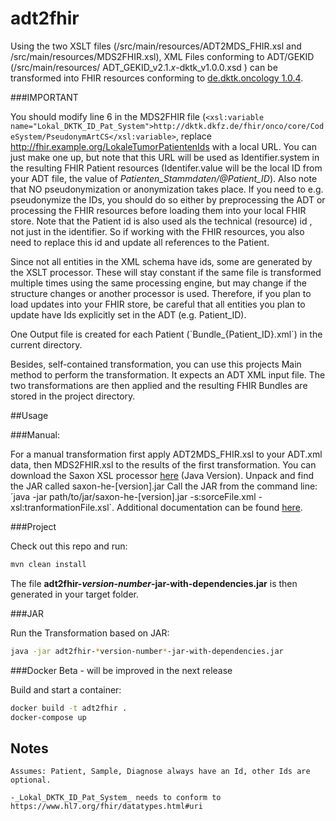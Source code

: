 # adt2fhir

Using the two XSLT files (/src/main/resources/ADT2MDS_FHIR.xsl and /src/main/resources/MDS2FHIR.xsl), XML Files conforming to ADT/GEKID (/src/main/resources/
ADT_GEKID_v2.1.*x*-dktk_v1.0.0.xsd ) can be transformed into FHIR resources conforming to [de.dktk.oncology 1.0.4](https://simplifier.net/packages/de.dktk.oncology/1.0.4).


###IMPORTANT

You should modify line 6 in the MDS2FHIR file (```<xsl:variable name="Lokal_DKTK_ID_Pat_System">http://dktk.dkfz.de/fhir/onco/core/CodeSystem/PseudonymArtCS</xsl:variable>```, replace http://fhir.example.org/LokaleTumorPatientenIds
with a local URL. You can just make one up, but note that this URL will be used as Identifier.system in the resulting FHIR Patient resources (Identifer.value will be the local ID from your ADT file, the value of *Patienten_Stammdaten/@Patient_ID*).
Also note that NO pseudonymization or anonymization takes place. If you need to e.g. pseudonymize the IDs, you should do so either by preprocessing the ADT or processing the FHIR resources before loading them into your local FHIR store. Note that the Patient id is also used als the technical (resource) id , not just in the identifier.
So if working with the FHIR resources, you also need to replace this id and update all references to the Patient.

Since not all entities in the XML schema have ids, some are generated by the XSLT processor. These will stay constant if the same file is transformed multiple times using the same processing engine, but may change if the structure
changes or another processor is used. Therefore, if you plan to load updates into your FHIR store, be careful that all entities you plan to update have Ids explicitly set in the ADT (e.g. Patient_ID).

One Output file is created for each Patient (´Bundle_{Patient_ID}.xml´) in the current directory.

Besides, self-contained transformation, you can use this projects Main method to perform the transformation. It expects an ADT XML input file. The two transformations are then applied and the resulting FHIR Bundles are stored in the project directory.

##Usage

###Manual:

For a manual transformation first apply ADT2MDS_FHIR.xsl to your ADT.xml data, then MDS2FHIR.xsl to the results of the first transformation.
You can download the Saxon XSL processor [here](http://saxon.sourceforge.net/#F10HE) (Java Version). Unpack and find the JAR called saxon-he-[version].jar
Call the JAR from the command line: ´java -jar path/to/jar/saxon-he-[version].jar -s:sorceFile.xml -xsl:tranformationFile.xsl`. Additional documentation can be found [here](https://www.saxonica.com/documentation/index.html#!using-xsl/commandline).

###Project

Check out this repo and run:

```sh
mvn clean install
```
The file **adt2fhir-*version-number*-jar-with-dependencies.jar** is then generated in your target folder.

###JAR

Run the Transformation based on JAR:

```sh
java -jar adt2fhir-*version-number*-jar-with-dependencies.jar
```

###Docker 
Beta - will be improved in the next release

Build and start a container:

```sh
docker build -t adt2fhir .
docker-compose up
```

## Notes

    Assumes: Patient, Sample, Diagnose always have an Id, other Ids are optional.
    
    -_Lokal_DKTK_ID_Pat_System_ needs to conform to https://www.hl7.org/fhir/datatypes.html#uri